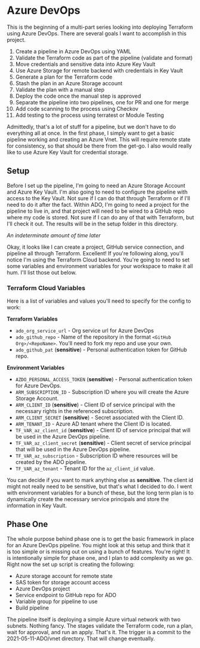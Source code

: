 # Azure DevOps

This is the beginning of a multi-part series looking into deploying Terraform using Azure DevOps. There are several goals I want to accomplish in this project.

1. Create a pipeline in Azure DevOps using YAML
1. Validate the Terraform code as part of the pipeline (validate and format)
1. Move credentials and sensitive data into Azure Key Vault
1. Use Azure Storage for remote backend with credentials in Key Vault
1. Generate a plan for the Terraform code
1. Stash the plan in an Azure Storage account
1. Validate the plan with a manual step
1. Deploy the code once the manual step is approved
1. Separate the pipeline into two pipelines, one for PR and one for merge
1. Add code scanning to the process using Checkov
1. Add testing to the process using terratest or Module Testing

Admittedly, that's a lot of stuff for a pipeline, but we don't have to do everything all at once. In the first phase, I simply want to get a basic pipeline working and creating an Azure Vnet. This will require remote state for consistency, so that should be there from the get-go. I also would really like to use Azure Key Vault for credential storage.

## Setup

Before I set up the pipeline, I'm going to need an Azure Storage Account and Azure Key Vault. I'm also going to need to configure the pipeline with access to the Key Vault. Not sure if I can do that through Terraform or if I'll need to do it after the fact. Within ADO, I'm going to need a project for the pipeline to live in, and that project will need to be wired to a GitHub repo where my code is stored. Not sure if I can do any of that with Terraform, but I'll check it out. The results will be in the setup folder in this directory.

*An indeterminate amount of time later*

Okay, it looks like I can create a project, GitHub service connection, and pipeline all through Terraform. Excellent! If you're following along, you'll notice I'm using the Terraform Cloud backend. You're going to need to set some variables and environment variables for your workspace to make it all hum. I'll list those out below.

### Terraform Cloud Variables

Here is a list of variables and values you'll need to specify for the config to work:

**Terraform Variables**

* `ado_org_service_url` - Org service url for Azure DevOps
* `ado_github_repo` - Name of the repository in the format `<GitHub Org>/<RepoName>`. You'll need to fork my repo and use your own.
* `ado_github_pat` (**sensitive**) - Personal authentication token for GitHub repo.


**Environment Variables**

* `AZDO_PERSONAL_ACCESS_TOKEN` (**sensitive**) - Personal authentication token for Azure DevOps. 
* `ARM_SUBSCRIPTION_ID` - Subscription ID where you will create the Azure Storage Account.
* `ARM_CLIENT_ID` (**sensitive**) - Client ID of service principal with the necessary rights in the referenced subscription.
* `ARM_CLIENT_SECRET` (**sensitive**) - Secret associated with the Client ID.
* `ARM_TENANT_ID` - Azure AD tenant where the Client ID is located.
* `TF_VAR_az_client_id` (**sensitive**) - Client ID of service principal that will be used in the Azure DevOps pipeline.
* `TF_VAR_az_client_secret` (**sensitive**) - Client secret of service principal that will be used in the Azure DevOps pipeline.
* `TF_VAR_az_subscription` - Subscription ID where resources will be created by the ADO pipeline.
* `TF_VAR_az_tenant` - Tenant ID for the `az_client_id` value.

You can decide if you want to mark anything else as **sensitive**. The client id might not really need to be sensitive, but that's what I decided to do. I went with environment variables for a bunch of these, but the long term plan is to dynamically create the necessary service principals and store the information in Key Vault.

## Phase One

The whole purpose behind phase one is to get the basic framework in place for an Azure DevOps pipeline. You might look at this setup and think that it is too simple or is missing out on using a bunch of features. You're right! It is intentionally simple for phase one, and I plan to add complexity as we go. Right now the set up script is creating the following:

* Azure storage account for remote state
* SAS token for storage account access
* Azure DevOps project
* Service endpoint to GitHub repo for ADO
* Variable group for pipeline to use
* Build pipeline

The pipeline itself is deploying a simple Azure virtual network with two subnets. Nothing fancy. The stages validate the Terraform code, run a plan, wait for approval, and run an apply. That's it. The trigger is a commit to the 2021-05-11-ADO/vnet directory. That will change eventually.